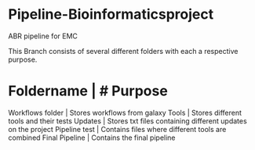 # Pipeline-Bioinformaticsproject
ABR pipeline for EMC

This Branch consists of several different folders with each a respective purpose. 


# Foldername | # Purpose
Workflows folder | Stores workflows from galaxy
Tools | Stores different tools and their tests
Updates | Stores txt files containing different updates on the project
Pipeline test | Contains files where different tools are combined
Final Pipeline | Contains the final pipeline
